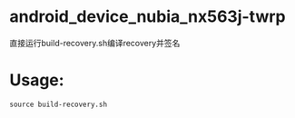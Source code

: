 # android_device_nubia_nx563j-twrp
直接运行build-recovery.sh编译recovery并签名

# Usage:
```
source build-recovery.sh
